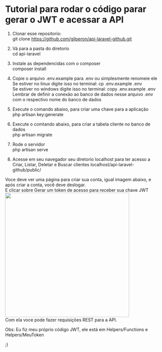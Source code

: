 <h1>Tutorial para rodar o código parar gerar o JWT e acessar a API</h1>

1) Clonar esse repositorio:<br>
   git clone https://github.com/gilperon/api-laravel-github.git
   
2) Vá para a pasta do diretorio<br>
   cd api-laravel
   
3) Instale as dependencidas com o composer <br>
   composer install

4) Copie o arquivo .env.example para .env ou simplesmente renomeie ele<br>
   Se estiver no linux digite isso no terminal: cp .env.example .env <br>
   Se estiver no windows digite isso no terminal: copy .env.example .env
   Lembrar de definir a conexão ao banco de dados nesse arquivo .env com o respectivo nome do banco de dados

5) Execute o comando abaixo, para criar uma chave para a aplicação<br>
   php artisan key:generate

6) Execute o comtando abaixo, para criar a tabela cliente no banco de dados<br>
   php artisan migrate

7) Rode o servidor<br>
   php artisan serve

8) Acesse em seu navegador seu diretorio localhost para ter acesso a Criar, Listar, Deletar e Buscar clientes
   localhost/api-laravel-github/public/

Voce deve ver uma página para criar sua conta, igual imagem abaixo, e após criar a conta, você deve deslogar.<br>
E clicar sobre Gerar um token de acesso para receber sua chave JWT
 <br>
<img src='https://i.imgur.com/6VwIR8t.jpg' width="400">
 <br>
Com ela voce pode fazer requisições REST para a API. <br>

Obs:
Eu fiz meu próprio código JWT, ele está em Helpers/Functions e Helpers/MeuToken 

;)













